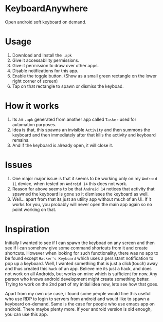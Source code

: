 # KeyboardAnywhere
Open android soft keyboard on demand.


# Usage
1. Download and Install the `.apk`
2. Give it accessability permissions.
3. Give it permission to draw over other apps.
4. Disable notifications for this app.
5. Enable the toggle button. (Show as a small green rectangle on the lower right corner of screen)
6. Tap on that rectangle to spawn or dismiss the keyboad.

# How it works
1. Its an `.apk` generated from another app called `Tasker` used for automation purposes.
2. Idea is that, this spawns an invisible `Activity` and then summons the keyboard and then immediately after that kills the activity and keyboard remains.
3. And if the keyboard is already open, it will close it.

# Issues
1. One major major issue is that it seems to be working only on my `Android 11` device, when tested on `Android 14` this does not work.
2. Reason for above seems to be that `Android 14` notices that activity that spawned the keyboard is gone so it dismisses the keyboard as well.
3. Well... apart from that its just an utility app without much of an UI. If it works for you, you probably will never open the main app again so no point working on that.

# Inspiration
Initially I wanted to see if I can spawn the keyboad on any screen and then see if i can somehow give some command shortcuts from it and create shortcuts. However when looking for such functionality, there was no app to be found except `Hacker's Keyboard` which uses a persistant notification to pop up a keyboard. Well, I wanted something that is just a click(touch) away and thus created this `hack` of an app. Believe me its just a hack, and does not work on all Androids, but works on mine which is sufficient for now. Any person who knows android development might create something better. Trying to work on the 2nd part of my initial idea now, lets see how that goes.

Apart from my own use case, i found some people would fine this useful who use RDP to login to servers from android and would like to spawn a keyboard on-demand. Same is the case for people who use emacs app on android. There maybe plenty more. If your android version is old enough, you can use this app. 

